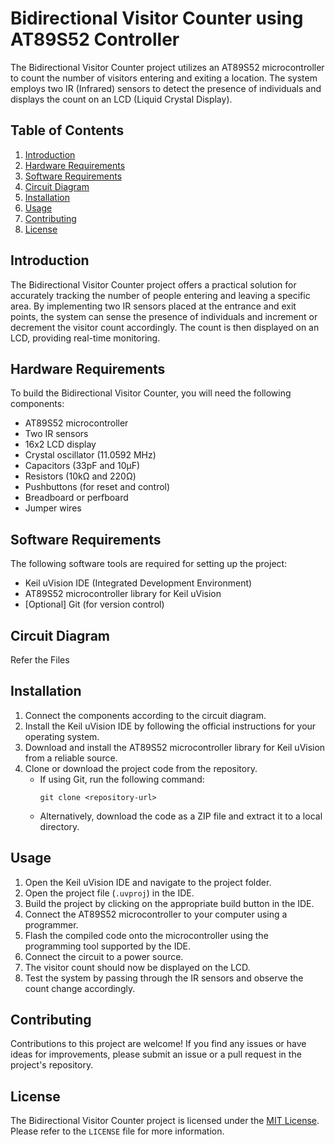 # Bidirectional Visitor Counter using AT89S52 Controller

The Bidirectional Visitor Counter project utilizes an AT89S52 microcontroller to count the number of visitors entering and exiting a location. The system employs two IR (Infrared) sensors to detect the presence of individuals and displays the count on an LCD (Liquid Crystal Display).

## Table of Contents
1. [Introduction](#introduction)
2. [Hardware Requirements](#hardware-requirements)
3. [Software Requirements](#software-requirements)
4. [Circuit Diagram](#circuit-diagram)
5. [Installation](#installation)
6. [Usage](#usage)
7. [Contributing](#contributing)
8. [License](#license)

## Introduction

The Bidirectional Visitor Counter project offers a practical solution for accurately tracking the number of people entering and leaving a specific area. By implementing two IR sensors placed at the entrance and exit points, the system can sense the presence of individuals and increment or decrement the visitor count accordingly. The count is then displayed on an LCD, providing real-time monitoring.

## Hardware Requirements

To build the Bidirectional Visitor Counter, you will need the following components:

- AT89S52 microcontroller
- Two IR sensors
- 16x2 LCD display
- Crystal oscillator (11.0592 MHz)
- Capacitors (33pF and 10µF)
- Resistors (10kΩ and 220Ω)
- Pushbuttons (for reset and control)
- Breadboard or perfboard
- Jumper wires

## Software Requirements

The following software tools are required for setting up the project:

- Keil uVision IDE (Integrated Development Environment)
- AT89S52 microcontroller library for Keil uVision
- [Optional] Git (for version control)

## Circuit Diagram

   Refer the Files

## Installation

1. Connect the components according to the circuit diagram.
2. Install the Keil uVision IDE by following the official instructions for your operating system.
3. Download and install the AT89S52 microcontroller library for Keil uVision from a reliable source.
4. Clone or download the project code from the repository.
   - If using Git, run the following command:
     ```
     git clone <repository-url>
     ```
   - Alternatively, download the code as a ZIP file and extract it to a local directory.

## Usage

1. Open the Keil uVision IDE and navigate to the project folder.
2. Open the project file (`.uvproj`) in the IDE.
3. Build the project by clicking on the appropriate build button in the IDE.
4. Connect the AT89S52 microcontroller to your computer using a programmer.
5. Flash the compiled code onto the microcontroller using the programming tool supported by the IDE.
6. Connect the circuit to a power source.
7. The visitor count should now be displayed on the LCD.
8. Test the system by passing through the IR sensors and observe the count change accordingly.

## Contributing

Contributions to this project are welcome! If you find any issues or have ideas for improvements, please submit an issue or a pull request in the project's repository.

## License

The Bidirectional Visitor Counter project is licensed under the [MIT License](https://opensource.org/licenses/MIT). Please refer to the `LICENSE` file for more information.
